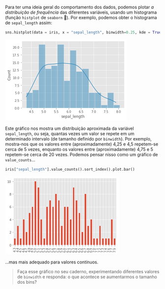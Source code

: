 Para ter uma ideia geral do comportamento dos dados, podemos plotar _a distribuição de frequência_ das diferentes variáveis, usando um histograma (função `histplot` de `seaborn` 🐚). Por exemplo, podemos obter o histograma de `sepal_length` assim:


```python
sns.histplot(data = iris, x = "sepal_length", binwidth=0.25, kde = True)
```

<img src="https://raw.githubusercontent.com/MumukiProject/mumuki-guia-python3-clustering/master/assets/sepal_length_hist_1672517852231.png" alt="sepal_length_hist_1672517852231.png" width="auto" height="auto">

Este gráfico nos mostra um distribuição aproximada da variável `sepal_length`, ou seja, quantas vezes um valor se repete em um determinado intervalo (de tamanho definido por `binwidth`). Por exemplo, mostra-nos que os valores entre (aproximadamente) 4,25 e 4,5 repetem-se cerca de 5 vezes, enquanto os valores entre (aproximadamente) 4,75 e 5 repetem-se cerca de 20 vezes. Podemos pensar nisso como um gráfico de `value_counts`...

```python
iris["sepal_length"].value_counts().sort_index().plot.bar()
```

<img src="https://raw.githubusercontent.com/MumukiProject/mumuki-guia-python3-clustering/master/assets/sepal_length_vc_1672518543133.png" alt="sepal_length_vc_1672518543133.png" width="auto" height="auto">

...mas mais adequado para valores contínuos.

> Faça esse gráfico no seu caderno, experimentando diferentes valores de `binwidth` e responda: o que acontece se aumentarmos o tamanho dos bins?
